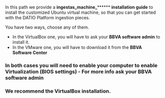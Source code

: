 In this path we provide a **ingestas_machine_******** **installation guide** to  install the customized Ubuntu virtual machine, so that you can get started with the DATIO Platform ingestion pieces.

You have two ways, choose any of them.
 - In the VirtualBox one, you will have to ask your **BBVA software admin** to install it.
 - In the VMware one, you will have to download it from the **BBVA Software Center**
 
### In both cases you will need to enable your computer to enable Virtualization (BIOS settings) - For more info ask your BBVA software admin
### We recommend the VirtualBox installation.